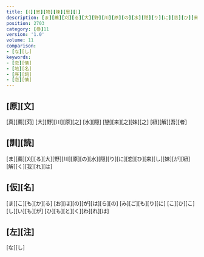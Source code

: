 ```yaml
---
title: [（][寄][物][陳][思][）]
description: [ま][薦][刈][る][大][野][川][原][の][水][隠][り][に][恋][ひ][来][し][妹][が][紐][解][く][我][れ][は]
position: 2703
category: [巻]11
version: '1.0'
volume: 11
comparison:
- [な][し]
keywords:
- [恋][情]
- [地][名]
- [序][詞]
- [恋][情]
---
```


## [原][文]

[真][薦][苅] [大][野][川][原][之] [水][隠] [戀][来][之][妹][之] [紐][解][吾][者]

## [訓][読]

[ま][薦][刈][る][大][野][川][原][の][水][隠][り][に][恋][ひ][来][し][妹][が][紐][解][く][我][れ][は]

## [仮][名]

[ま][こ][も][か][る] [お][ほ][の][が][は][ら][の] [み][ご][も][り][に] [こ][ひ][こ][し][い][も][が] [ひ][も][と][く][わ][れ][は]

## [左][注]

[な][し]
